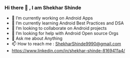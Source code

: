 ### Hi there 👋 , I am Shekhar Shinde


- 🔭 I’m currently working on Android Apps
- 🌱 I’m currently learning Android Best Practices and DSA
- 👯 I’m looking to collaborate on Android projects
- 🤔 I’m looking for help with Android Open source Orgs
- 💬 Ask me about Anything
- 📫 How to reach me : ShekharShinde9990@gmail.com 
-  https://www.linkedin.com/in/shekhar-shinde-8169411a4/ 


